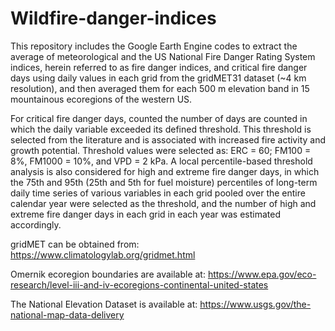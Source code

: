 # Wildfire-danger-indices
This repository includes the Google Earth Engine codes to extract the average of meteorological and the US National Fire Danger Rating System indices, herein referred to as fire danger indices, and critical fire danger days using daily values in each grid from the gridMET31 dataset (~4 km resolution), and then averaged them for each 500 m elevation band in 15 mountainous ecoregions of the western US. 

For critical fire danger days, counted the number of days are counted in which the daily variable exceeded its defined threshold. This threshold is selected from the literature and is associated with increased fire activity and growth potential. Threshold values were selected as: ERC = 60; FM100 = 8%, FM1000 = 10%, and VPD = 2 kPa. A local percentile-based threshold analysis is also considered for high and extreme fire danger days, in which the 75th and 95th (25th and 5th for fuel moisture) percentiles of long-term daily time series of various variables in each grid pooled over the entire calendar year were selected as the threshold, and the number of high and extreme fire danger days in each grid in each year was estimated accordingly.

gridMET can be obtained from: https://www.climatologylab.org/gridmet.html 

Omernik ecoregion boundaries are available at: https://www.epa.gov/eco-research/level-iii-and-iv-ecoregions-continental-united-states 

The National Elevation Dataset is available at: https://www.usgs.gov/the-national-map-data-delivery 
